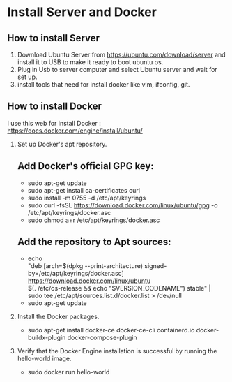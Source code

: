 # Install Server and Docker


## How to install Server
1. Download Ubuntu Server from https://ubuntu.com/download/server and install it to USB to make it ready to boot ubuntu os.
2. Plug in Usb to server computer and select Ubuntu server and wait for set up.
3. install tools that need for install docker like vim, ifconfig, git.

## How to install Docker
I use this web for install Docker : https://docs.docker.com/engine/install/ubuntu/
1. Set up Docker's apt repository.
    ## Add Docker's official GPG key:
     - sudo apt-get update
     - sudo apt-get install ca-certificates curl
     - sudo install -m 0755 -d /etc/apt/keyrings
     - sudo curl -fsSL https://download.docker.com/linux/ubuntu/gpg -o /etc/apt/keyrings/docker.asc
     - sudo chmod a+r /etc/apt/keyrings/docker.asc

    ## Add the repository to Apt sources:
    - echo \
  "deb [arch=$(dpkg --print-architecture) signed-by=/etc/apt/keyrings/docker.asc] https://download.docker.com/linux/ubuntu \
  $(. /etc/os-release && echo "$VERSION_CODENAME") stable" | \
  sudo tee /etc/apt/sources.list.d/docker.list > /dev/null
    - sudo apt-get update

2. Install the Docker packages.
      - sudo apt-get install docker-ce docker-ce-cli containerd.io docker-buildx-plugin docker-compose-plugin

3. Verify that the Docker Engine installation is successful by running the hello-world image.
      - sudo docker run hello-world


